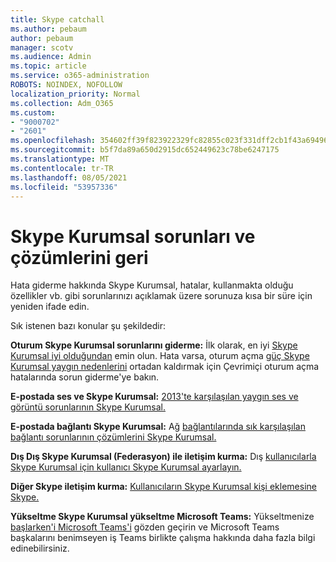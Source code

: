 ```yaml
---
title: Skype catchall
ms.author: pebaum
author: pebaum
manager: scotv
ms.audience: Admin
ms.topic: article
ms.service: o365-administration
ROBOTS: NOINDEX, NOFOLLOW
localization_priority: Normal
ms.collection: Adm_O365
ms.custom:
- "9000702"
- "2601"
ms.openlocfilehash: 354602ff39f823922329fc82855c023f331dff2cb1f43a6949653786a6df7f6d
ms.sourcegitcommit: b5f7da89a650d2915dc652449623c78be6247175
ms.translationtype: MT
ms.contentlocale: tr-TR
ms.lasthandoff: 08/05/2021
ms.locfileid: "53957336"
---
```

# <a name="skype-for-business-common-issues-and-resolutions"></a>Skype Kurumsal sorunları ve çözümlerini geri 

Hata giderme hakkında Skype Kurumsal, hatalar, kullanmakta olduğu özellikler vb. gibi sorunlarınızı açıklamak üzere sorunuza kısa bir süre için yeniden ifade edin. 

Sık istenen bazı konular şu şekildedir:

**Oturum Skype Kurumsal sorunlarını giderme:** İlk olarak, en iyi [Skype Kurumsal iyi olduğundan](https://admin.microsoft.com/Adminportal/Home?source=applauncher#/servicehealth) emin olun. Hata varsa, oturum açma [güç Skype Kurumsal yaygın nedenlerini](https://docs.microsoft.com/SkypeForBusiness/set-up-skype-for-business-online/troubleshooting-sign-in-errors-for-admins#check-for-common-causes-of-skype-for-business-online-sign-in-errors) ortadan kaldırmak için Çevrimiçi oturum açma hatalarında sorun giderme'ye bakın.
 
**E-postada ses ve Skype Kurumsal:** [2013'te karşılaşılan yaygın ses ve görüntü sorunlarının Skype Kurumsal.](https://support.office.com/article/Troubleshoot-audio-and-video-in-Skype-for-Business-62777bc6-c52b-47ae-84ba-a8905c3b71dc) 

**E-postada bağlantı Skype Kurumsal:** Ağ [bağlantılarında sık karşılaşılan bağlantı sorunlarının çözümlerini Skype Kurumsal.](https://support.office.com/article/troubleshoot-connection-issues-in-skype-for-business-ca302828-783f-425c-bbe2-356348583771)

**Dış Dış Skype Kurumsal (Federasyon) ile iletişim kurma:** Dış [kullanıcılarla Skype Kurumsal için kullanıcı Skype Kurumsal ayarlayın.](https://docs.microsoft.com/SkypeForBusiness/set-up-skype-for-business-online/allow-users-to-contact-external-skype-for-business-users)

**Diğer Skype iletişim kurma:** [Kullanıcıların Skype Kurumsal kişi eklemesine Skype.](https://docs.microsoft.com/SkypeForBusiness/set-up-skype-for-business-online/let-skype-for-business-users-add-skype-contacts)

**Yükseltme Skype Kurumsal yükseltme Microsoft Teams:** Yükseltmenize [başlarken'i Microsoft Teams'i](https://docs.microsoft.com/microsoftteams/upgrade-start-here) gözden [](https://docs.microsoft.com/microsoftteams/coexistence-chat-calls-presence) geçirin ve Microsoft Teams başkalarını benimseyen iş Teams birlikte çalışma hakkında daha fazla bilgi edinebilirsiniz. 